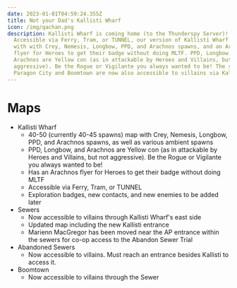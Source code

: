 ```yaml
---
date: 2023-01-01T04:59:24.355Z
title: Not your Dad's Kallisti Wharf
icon: /img/qachan.png
description: Kallisti Wharf is coming home (to the Thunderspy Server)!
  Accessible via Ferry, Tram, or TUNNEL, our version of Kallisti Wharf is alive
  with with Crey, Nemesis, Longbow, PPD, and Arachnos spawns, and an Arachnos
  flyer for Heroes to get their badge without doing MLTF. PPD, Longbow, and
  Arachnos are Yellow con (as in attackable by Heroes and Villains, but not
  aggressive). Be the Rogue or Vigilante you always wanted to be! The sewers of
  Paragon City and Boomtown are now also accessible to villains via Kallisti.
---
```

# Maps

* Kallisti Wharf
  - 40-50 (currently 40-45 spawns) map with Crey, Nemesis, Longbow, PPD, and Arachnos spawns, as well as various ambient spawns
  - PPD, Longbow, and Arachnos are Yellow con (as in attackable by Heroes and Villains, but not aggressive). Be the Rogue or Vigilante you always wanted to be!
  - Has an Arachnos flyer for Heroes to get their badge without doing MLTF
  - Accessible via Ferry, Tram, or TUNNEL
  - Exploration badges, new contacts, and new enemies to be added later
* Sewers
  - Now accessible to villains through Kallisti Wharf's east side
  - Updated map including the new Kallisti entrance
  - Marienn MacGregor has been moved near the AP entrance within the sewers for co-op access to the Abandon Sewer Trial
* Abandoned Sewers
  - Now accessible to villains. Must reach an entrance besides Kallisti to access it.
* Boomtown
  - Now accessible to villains through the Sewer
